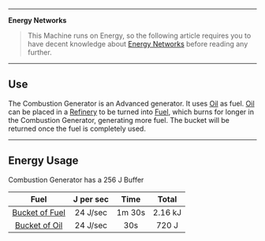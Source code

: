 ***
**Energy Networks**
>This Machine runs on Energy, so the following article requires you to have decent knowledge about [Energy Networks](https://github.com/TheBusyBiscuit/Slimefun4/wiki/Energy-Regulator)
>before reading any further.

***
## Use

The Combustion Generator is an Advanced generator. It uses [Oil](https://github.com/TheBusyBiscuit/Slimefun4/wiki/Oil) as fuel. [Oil](https://github.com/TheBusyBiscuit/Slimefun4/wiki/Oil) can be placed in a [Refinery](https://github.com/TheBusyBiscuit/Slimefun4/wiki/Refinery) to be turned into [Fuel](https://github.com/TheBusyBiscuit/Slimefun4/wiki/Oil), which burns for longer in the Combustion Generator, generating more fuel. The bucket will be returned once the fuel is completely used.
***
## Energy Usage

Combustion Generator has a 256 J Buffer

| Fuel | J per sec | Time | Total |
| :----: | :---------: | :----: | :-----: |
|[Bucket of Fuel](https://github.com/TheBusyBiscuit/Slimefun4/wiki/Oil)|24 J/sec|1m 30s|2.16 kJ|
|[Bucket of Oil](https://github.com/TheBusyBiscuit/Slimefun4/wiki/Oil)|24 J/sec|30s|720 J|
